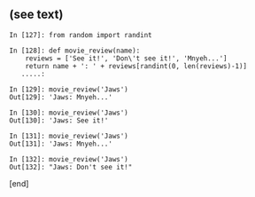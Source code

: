 ## (see text)

    In [127]: from random import randint
    
    In [128]: def movie_review(name):
        reviews = ['See it!', 'Don\'t see it!', 'Mnyeh...']
        return name + ': ' + reviews[randint(0, len(reviews)-1)]
       .....: 
    
    In [129]: movie_review('Jaws')
    Out[129]: 'Jaws: Mnyeh...'
    
    In [130]: movie_review('Jaws')
    Out[130]: 'Jaws: See it!'
    
    In [131]: movie_review('Jaws')
    Out[131]: 'Jaws: Mnyeh...'
    
    In [132]: movie_review('Jaws')
    Out[132]: "Jaws: Don't see it!"

[end]
